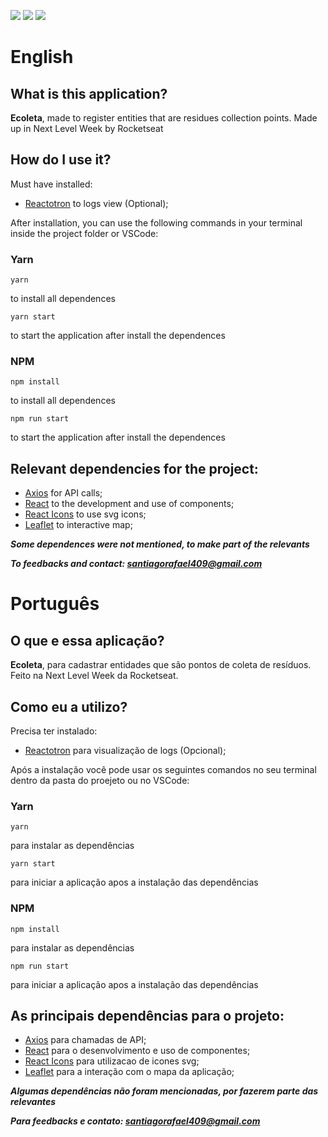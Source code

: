 ![](https://img.shields.io/badge/react-16.13.1-blue)
![](https://img.shields.io/badge/-TypeScript-blue)
![](https://img.shields.io/badge/-Rocketseat-blue)

# English

## What is this application?

**Ecoleta**, made to register entities that are residues collection points. Made up in Next Level Week by Rocketseat

## How do I use it?

Must have installed:
- [Reactotron](https://github.com/infinitered/reactotron) to logs view (Optional);

After installation, you can use the following commands in your terminal inside the project folder or VSCode:

### Yarn

 ``` 
yarn 
``` 
to install all dependences

 ``` 
 yarn start 
 ``` 
 to start the application after install the dependences
 
### NPM

```
npm install
``` 
to install all dependences
```
npm run start
``` 
 to start the application after install the dependences

## Relevant dependencies for the project:
- [Axios](https://github.com/axios/axios) for API calls;
- [React](https://reactjs.org/) to the development and use of components;
- [React Icons](https://github.com/react-icons/react-icons) to use svg icons;
- [Leaflet](https://leafletjs.com/) to interactive map;


***Some dependences were not mentioned, to make part of the relevants***

***To feedbacks and contact: santiagorafael409@gmail.com***

# Português

## O que e essa aplicação?

**Ecoleta**, para cadastrar entidades que são pontos de coleta de resíduos. Feito na Next Level Week da Rocketseat.

## Como eu a utilizo?

Precisa ter instalado:
- [Reactotron](https://github.com/infinitered/reactotron) para visualização de logs (Opcional);

Após a instalação você pode usar os seguintes comandos no seu terminal dentro da pasta do proejeto ou no VSCode:

### Yarn

 ``` 
yarn 
``` 
para instalar as dependências

 ``` 
 yarn start 
 ``` 
 para iniciar a aplicação apos a instalação das dependências
 
### NPM

```
npm install
``` 
para instalar as dependências
```
npm run start
``` 
para iniciar a aplicação apos a instalação das dependências

## As principais dependências para o projeto:
- [Axios](https://github.com/axios/axios) para chamadas de API;
- [React](https://reactjs.org/) para o desenvolvimento e uso de componentes;
- [React Icons](https://github.com/react-icons/react-icons) para utilizacao de icones svg;
- [Leaflet](https://leafletjs.com/) para a interação com o mapa da aplicação;

***Algumas dependências não foram mencionadas, por fazerem parte das relevantes***

***Para feedbacks e contato: santiagorafael409@gmail.com***

